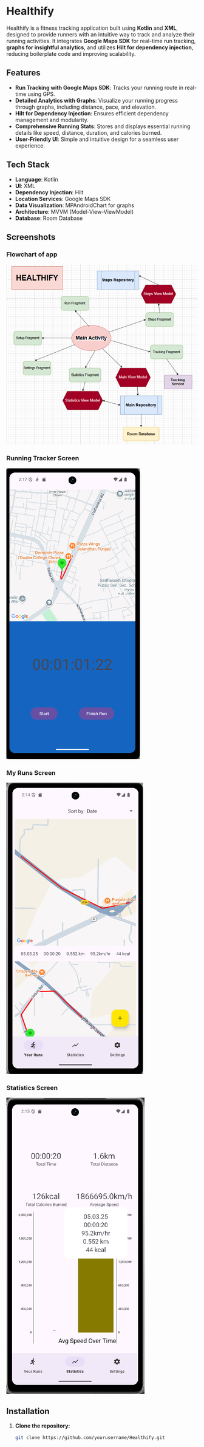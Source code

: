 # Healthify

Healthify is a fitness tracking application built using **Kotlin** and **XML**, designed to provide runners with an intuitive way to track and analyze their running activities. It integrates **Google Maps SDK** for real-time run tracking, **graphs for insightful analytics**, and utilizes **Hilt for dependency injection**, reducing boilerplate code and improving scalability.

## Features

- **Run Tracking with Google Maps SDK**: Tracks your running route in real-time using GPS.
- **Detailed Analytics with Graphs**: Visualize your running progress through graphs, including distance, pace, and elevation.
- **Hilt for Dependency Injection**: Ensures efficient dependency management and modularity.
- **Comprehensive Running Stats**: Stores and displays essential running details like speed, distance, duration, and calories burned.
- **User-Friendly UI**: Simple and intuitive design for a seamless user experience.

## Tech Stack

- **Language**: Kotlin
- **UI**: XML
- **Dependency Injection**: Hilt
- **Location Services**: Google Maps SDK
- **Data Visualization**: MPAndroidChart for graphs
- **Architecture**: MVVM (Model-View-ViewModel)
- **Database**: Room Database

## Screenshots

### Flowchart of app
![Flowchart](HEALTHIFY-FLOWCHART.png)

### Running Tracker Screen
![Running Tracker Screen](ss1.png)

### My Runs Screen
![My Runs Screen](ss2.png)

### Statistics Screen
![Statistics Screen](ss3.png)


## Installation

1. **Clone the repository:**
   ```sh
   git clone https://github.com/yourusername/Healthify.git
